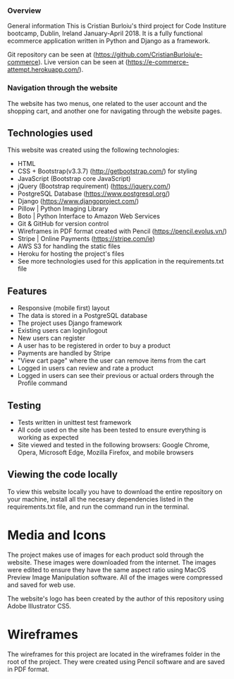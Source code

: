 
### Overview
General information
  This is Cristian Burloiu's third project for Code Institure bootcamp, Dublin, Ireland January-April 2018. It is a fully functional ecommerce application written in Python and Django as a framework.

  Git repository can be seen at (https://github.com/CristianBurloiu/e-commerce). Live version can be seen at (https://e-commerce-attempt.herokuapp.com/).

### Navigation through the website
  The website has two menus, one related to the user account and the shopping cart, and another one for navigating through the website pages.

## Technologies used
  This website was created using the following technologies:

- HTML
- CSS + Bootstrap(v3.3.7) (http://getbootstrap.com/) for styling
- JavaScript (Bootstrap core JavaScript)
- jQuery (Bootstrap requirement) (https://jquery.com/)
- PostgreSQL Database (https://www.postgresql.org/)
- Django (https://www.djangoproject.com/)
- Pillow | Python Imaging Library
- Boto | Python Interface to Amazon Web Services
- Git & GitHub for version control
- Wireframes in PDF format created with Pencil (https://pencil.evolus.vn/)
- Stripe | Online Payments (https://stripe.com/ie)
- AWS S3 for handling the static files
- Heroku for hosting the project's files
- See more technologies used for this application in the requirements.txt file

## Features
- Responsive (mobile first) layout
- The data is stored in a PostgreSQL database
- The project uses Django framework
- Existing users can login/logout
- New users can register
- A user has to be registered in order to buy a product
- Payments are handled by Stripe
- "View cart page" where the user can remove items from the cart
- Logged in users can review and rate a product 
- Logged in users can see their previous or actual orders through the Profile command

## Testing
- Tests written in unittest test framework
- All code used on the site has been tested to ensure everything is working as expected
- Site viewed and tested in the following browsers: Google Chrome, Opera, Microsoft Edge, Mozilla Firefox, and mobile browsers

## Viewing the code locally
  To view this website locally you have to download the entire repository on your machine, install all the necesary dependencies listed in the requirements.txt file, and run the command run in the terminal.

# Media and Icons

  The project makes use of images for each product sold through the website. These images were downloaded from the internet. The images were edited to ensure they have the same aspect ratio using MacOS Preview Image Manipulation software. All of the images were compressed and saved for web use.

  The website's logo has been created by the author of this repository using Adobe Illustrator CS5.

# Wireframes
  The wireframes for this project are located in the wireframes folder in the root of the project. They were created using Pencil software and are saved in PDF format.